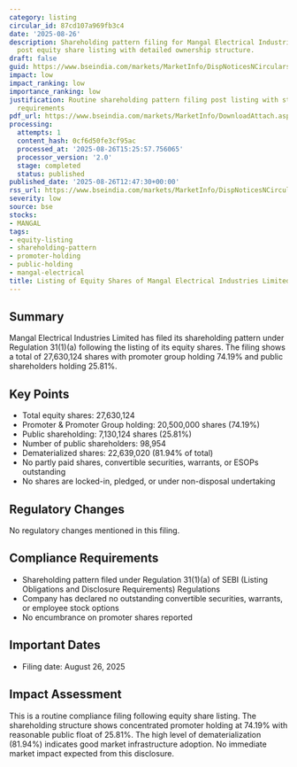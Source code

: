 ```yaml
---
category: listing
circular_id: 87cd107a969fb3c4
date: '2025-08-26'
description: Shareholding pattern filing for Mangal Electrical Industries Limited
  post equity share listing with detailed ownership structure.
draft: false
guid: https://www.bseindia.com/markets/MarketInfo/DispNoticesNCirculars.aspx?Noticeid={8E396FBB-D552-46AA-AC62-A6B8A71DAD97}&noticeno=20250826-41&dt=08/26/2025&icount=41&totcount=56&flag=0
impact: low
impact_ranking: low
importance_ranking: low
justification: Routine shareholding pattern filing post listing with standard disclosure
  requirements
pdf_url: https://www.bseindia.com/markets/MarketInfo/DownloadAttach.aspx?id=20250826-41&attachedId=0c8295de-02d5-4dfe-ac8a-537b52ab1075
processing:
  attempts: 1
  content_hash: 0cf6d50fe3cf95ac
  processed_at: '2025-08-26T15:25:57.756065'
  processor_version: '2.0'
  stage: completed
  status: published
published_date: '2025-08-26T12:47:30+00:00'
rss_url: https://www.bseindia.com/markets/MarketInfo/DispNoticesNCirculars.aspx?Noticeid={8E396FBB-D552-46AA-AC62-A6B8A71DAD97}&noticeno=20250826-41&dt=08/26/2025&icount=41&totcount=56&flag=0
severity: low
source: bse
stocks:
- MANGAL
tags:
- equity-listing
- shareholding-pattern
- promoter-holding
- public-holding
- mangal-electrical
title: Listing of Equity Shares of Mangal Electrical Industries Limited
---
```


## Summary

Mangal Electrical Industries Limited has filed its shareholding pattern under Regulation 31(1)(a) following the listing of its equity shares. The filing shows a total of 27,630,124 shares with promoter group holding 74.19% and public shareholders holding 25.81%.

## Key Points

- Total equity shares: 27,630,124
- Promoter & Promoter Group holding: 20,500,000 shares (74.19%)
- Public shareholding: 7,130,124 shares (25.81%)
- Number of public shareholders: 98,954
- Dematerialized shares: 22,639,020 (81.94% of total)
- No partly paid shares, convertible securities, warrants, or ESOPs outstanding
- No shares are locked-in, pledged, or under non-disposal undertaking

## Regulatory Changes

No regulatory changes mentioned in this filing.

## Compliance Requirements

- Shareholding pattern filed under Regulation 31(1)(a) of SEBI (Listing Obligations and Disclosure Requirements) Regulations
- Company has declared no outstanding convertible securities, warrants, or employee stock options
- No encumbrance on promoter shares reported

## Important Dates

- Filing date: August 26, 2025

## Impact Assessment

This is a routine compliance filing following equity share listing. The shareholding structure shows concentrated promoter holding at 74.19% with reasonable public float of 25.81%. The high level of dematerialization (81.94%) indicates good market infrastructure adoption. No immediate market impact expected from this disclosure.
